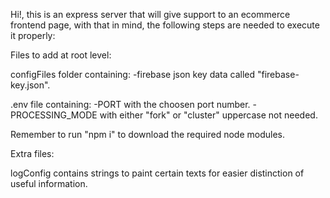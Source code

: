 Hi!, this is an express server that will give support to an ecommerce frontend page, with that in mind, the following steps are needed to execute it properly:

Files to add at root level:

configFiles folder containing:
-firebase json key data called "firebase-key.json".

.env file containing:
-PORT with the choosen port number.
-PROCESSING_MODE with either "fork" or "cluster" uppercase not needed.

Remember to run "npm i" to download the required node modules.

Extra files:

logConfig contains strings to paint certain texts for easier distinction of useful information.